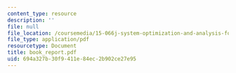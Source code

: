 ```yaml
---
content_type: resource
description: ''
file: null
file_location: /coursemedia/15-066j-system-optimization-and-analysis-for-manufacturing-summer-2003/694a327b30f9411e84ec2b902ce27e95_book_report.pdf
file_type: application/pdf
resourcetype: Document
title: book_report.pdf
uid: 694a327b-30f9-411e-84ec-2b902ce27e95
---
```

